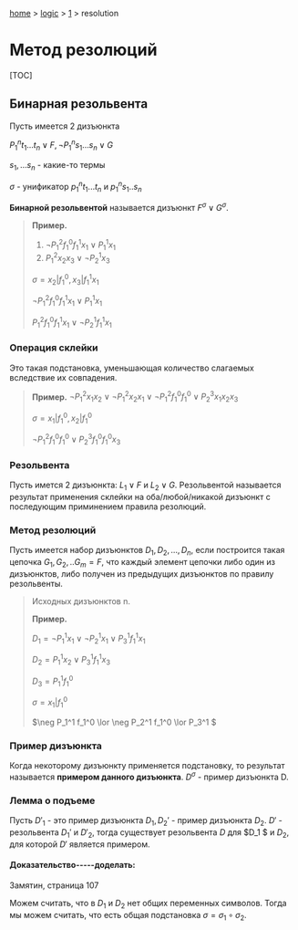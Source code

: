 <script type="text/x-mathjax-config">MathJax.Hub.Config({tex2jax: {inlineMath: [['$','$'], ['\(','\)']]}});</script><script src='https://cdnjs.cloudflare.com/ajax/libs/mathjax/2.7.5/MathJax.js?config=TeX-MML-AM_CHTML' async></script>

[home](../../) > [logic](../) > [1](./) > resolution

# Метод резолюций

[TOC]

## Бинарная резольвента

Пусть имеется 2 дизъюнкта

$P_1^n t_1 ... t_n \lor F, \neg P_1^n s_1...s_n \lor G$

$s_1, ...s_n$ - какие-то термы

$\sigma$ - унификатор $p_1^nt_1... t_n$ и $p_1^ns_1..s_n$

__Бинарной резольвентой__ называется дизъюнкт $F^{\sigma} \lor G^{\sigma}$.

> __Пример.__
>
> 1. $\neg P_1^2 f_1^0 f_1^1 x_1 \lor P_1^1x_1$
> 2. $P_1^2 x_2 x_3 \lor \neg P_2^1 x_3$
>
> $\sigma = {x_2 | f_1^0, x_3 | f_1^1 x_1}$
>
> $\neg P_1^2 f_1^0 f_1^1 x_1 \lor P_1^1 x_1$
>
> $P_1^2 f_1^0 f_1^1 x_1 \lor \neg P_2^1 f_1^1 x_1$

### Операция склейки

Это такая подстановка, уменьшающая количество слагаемых вследствие их совпадения.

> __Пример.__ $\neg P_1^2 x_1 x_2 \lor \neg P_1^2 x_2 x_1 \lor \neg P_1^2 f_1^0 f_1^0 \lor P_2^3 x_1 x_2 x_3$
>
> $\sigma = {x_1 | f_1^0, x_2 | f_1^0}$
>
> $\neg P_1^2 f_1^0 f_1^0 \lor P_2^3 f_1^0 f_1^0 x_3$

### Резольвента

Пусть имется 2 дизъюнкта: $L_1 \lor F$ и $L_2 \lor G$. Резольвентой называется результат применения склейки на оба/любой/никакой дизъюнкт с последующим приминением правила резолюций.

### Метод резолюций

Пусть имеется набор дизъюнктов $D_1, D_2, ..., D_n$, если построится такая цепочка $G_1, G_2, .. G_m = F$, что каждый элемент цепочки либо один из дизъюнктов, либо получен из предыдущих дизъюнктов по правилу резольвенты.

> Исходных дизъюнктов n.
>
> **Пример.**
>
> $D_1 = \neg P_1^1 x_1 \lor \neg P_2^1 x_1 \lor P_3^1 f_1^1 x_1$
>
> $D_2 = P_1^1 x_2 \lor P_3^1 f_1^1 x_3$
>
> $D_3 = P_1^1 f_1^0$
>
> $\sigma = {x_1 | f_1^0}$
>
> $\neg P_1^1 f_1^0 \lor \neg P_2^1 f_1^0 \lor P_3^1 $

### Пример дизъюнкта

Когда некоторому дизъюнкту применяется подстановку, то результат называется __примером данного дизъюнкта__. $D^{\sigma}$ - пример дизъюнкта D. 

### Лемма о подъеме

Пусть $D'_1$ - это пример дизъюнкта $D_1, D_2'$ - пример дизъюнкта $D_2$. $D'$ - резольвента $D_1'$ и $D'_2$, тогда существует резольвента $D$ для $D_1 $ и $D_2$, для которой $D'$ является примером.

#### Доказательство-----доделать:

Замятин, страница 107

Можем считать, что в $D_1$ и $D_2$ нет общих переменных символов. Тогда мы можем считать, что есть общая подстановка $\sigma = \sigma_1 \circ \sigma_2$.

